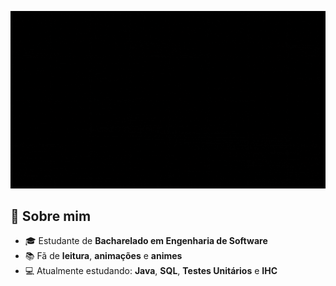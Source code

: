 <p align="center">
  <img src="https://raw.githubusercontent.com/eusouamandadias/eusouamandadias/main/imagens/cabecalho.gif?v=1" alt="cabeçalho animado" width="600">
</p>
<h2>👋 Sobre mim</h2>
<ul>
  <li>🎓 Estudante de <strong>Bacharelado em Engenharia de Software</strong></li>
  <li>📚 Fã de <strong>leitura</strong>, <strong>animações</strong> e <strong>animes</strong></li>
  <li>💻 Atualmente estudando: <strong>Java</strong>, <strong>SQL</strong>, <strong>Testes Unitários</strong> e <strong>IHC</strong></li>
</ul>
